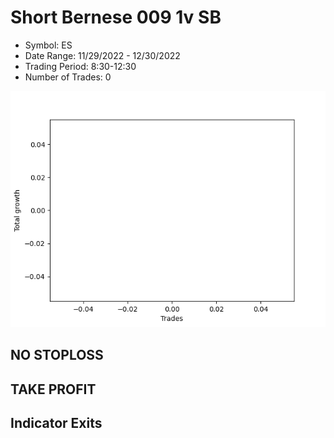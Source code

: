 # Short Bernese 009 1v SB 
- Symbol: ES
- Date Range: 11/29/2022 - 12/30/2022
- Trading Period: 8:30-12:30
- Number of Trades: 0

![Plot](ShortBernese0091vSBES.png)
## NO STOPLOSS














## TAKE PROFIT











## Indicator Exits

